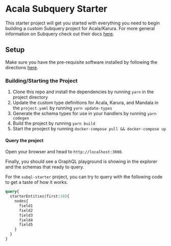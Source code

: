 # Acala Subquery Starter

This starter project will get you started with everything you need to begin building a custom Subquery project for Acala/Karura. For more general information on Subquery check out their docs [here](https://doc.subquery.network/).

## Setup

Make sure you have the pre-requisite software installed by following the directions [here](https://doc.subquery.network/quickstart/helloworld-localhost/#pre-requisites).


### Building/Starting the Project

1. Clone this repo and install the dependencies by running `yarn` in the project directory
2. Update the custom type definitions for Acala, Karura, and Mandala in the `project.yaml` by running `yarn update-types`
3. Generate the schema types for use in your handlers by running `yarn codegen`
4. Build the project by running `yarn build`
5. Start the prooject by running `docker-compose pull && docker-compose up`

#### Query the project

Open your browser and head to `http://localhost:3000`.

Finally, you should see a GraphQL playground is showing in the explorer and the schemas that ready to query.

For the `subql-starter` project, you can try to query with the following code to get a taste of how it works.

```graphql
query{
  starterEntities(first:10){
    nodes{
      field1
      field2
      field3
      field4
      field5
    }
  }
}
```
